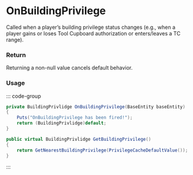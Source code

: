 # OnBuildingPrivilege
<Badge type="info" text="Entity"/><Badge type="danger" text="Carbon Compatible"/><Badge type="warning" text="Oxide Compatible"/>
Called when a player’s building privilege status changes (e.g., when a player gains or loses Tool Cupboard authorization or enters/leaves a TC range).

### Return
Returning a non-null value cancels default behavior.

### Usage
::: code-group
```csharp [Example]
private BuildingPrivlidge OnBuildingPrivilege(BaseEntity baseEntity)
{
	Puts("OnBuildingPrivilege has been fired!");
	return (BuildingPrivlidge)default;
}
```
```csharp [Source — Assembly-CSharp @ BaseEntity]
public virtual BuildingPrivlidge GetBuildingPrivilege()
{
	return GetNearestBuildingPrivilege(PrivilegeCacheDefaultValue());
}

```
:::
